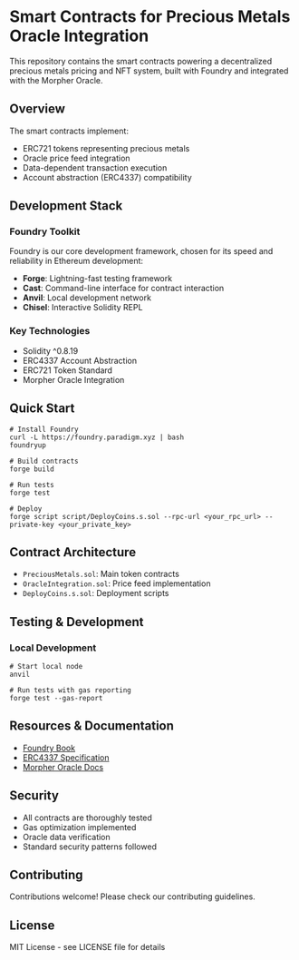 # Smart Contracts for Precious Metals Oracle Integration

This repository contains the smart contracts powering a decentralized precious metals pricing and NFT system, built with Foundry and integrated with the Morpher Oracle.

## Overview

The smart contracts implement:
- ERC721 tokens representing precious metals
- Oracle price feed integration
- Data-dependent transaction execution
- Account abstraction (ERC4337) compatibility

## Development Stack

### Foundry Toolkit

Foundry is our core development framework, chosen for its speed and reliability in Ethereum development:

- **Forge**: Lightning-fast testing framework
- **Cast**: Command-line interface for contract interaction
- **Anvil**: Local development network
- **Chisel**: Interactive Solidity REPL

### Key Technologies

- Solidity ^0.8.19
- ERC4337 Account Abstraction
- ERC721 Token Standard
- Morpher Oracle Integration

## Quick Start

```shell
# Install Foundry
curl -L https://foundry.paradigm.xyz | bash
foundryup

# Build contracts
forge build

# Run tests
forge test

# Deploy
forge script script/DeployCoins.s.sol --rpc-url <your_rpc_url> --private-key <your_private_key>
```

## Contract Architecture

- `PreciousMetals.sol`: Main token contracts
- `OracleIntegration.sol`: Price feed implementation
- `DeployCoins.s.sol`: Deployment scripts

## Testing & Development

### Local Development
```shell
# Start local node
anvil

# Run tests with gas reporting
forge test --gas-report
```
## Resources & Documentation

- [Foundry Book](https://book.getfoundry.sh/)
- [ERC4337 Specification](https://eips.ethereum.org/EIPS/eip-4337)
- [Morpher Oracle Docs](https://oracle.morpher.com)

## Security

- All contracts are thoroughly tested
- Gas optimization implemented
- Oracle data verification
- Standard security patterns followed

## Contributing

Contributions welcome! Please check our contributing guidelines.

## License

MIT License - see LICENSE file for details
